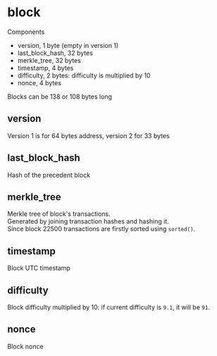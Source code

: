 # block

Components
- version, 1 byte (empty in version 1)
- last_block_hash, 32 bytes
- merkle_tree, 32 bytes
- timestamp, 4 bytes
- difficulty, 2 bytes: difficulty is multiplied by 10
- nonce, 4 bytes  

Blocks can be 138 or 108 bytes long

## version
Version 1 is for 64 bytes address, version 2 for 33 bytes

## last_block_hash
Hash of the precedent block

## merkle_tree
Merkle tree of block's transactions.  
Generated by joining transaction hashes and hashing it.  
Since block 22500 transactions are firstly sorted using `sorted()`.

## timestamp
Block UTC timestamp

## difficulty
Block difficulty multiplied by 10: if current difficulty is `9.1`, it will be `91`.

## nonce
Block nonce